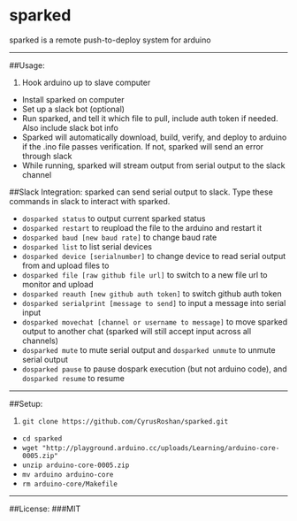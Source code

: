 # sparked
sparked is a remote push-to-deploy system for arduino

---

##Usage:
1. Hook arduino up to slave computer
* Install sparked on computer
* Set up a slack bot (optional)
* Run sparked, and tell it which file to pull, include auth token if needed. Also include slack bot info
* Sparked will automatically download, build, verify, and deploy to arduino if the .ino file passes verification. If not, sparked will send an error through slack
* While running, sparked will stream output from serial output to the slack channel

##Slack Integration:
sparked can send serial output to slack. Type these commands in slack to interact with sparked.
* ```dosparked status``` to output current sparked status
* ```dosparked restart``` to reupload the file to the arduino and restart it
* ```dosparked baud [new baud rate]``` to change baud rate
* ```dosparked list``` to list serial devices
* ```dosparked device [serialnumber]``` to change device to read serial output from and upload files to
* ```dosparked file [raw github file url]``` to switch to a new file url to monitor and upload
* ```dosparked reauth [new github auth token]``` to switch github auth token
* ```dosparked serialprint [message to send]``` to input a message into serial input
* ```dosparked movechat [channel or username to message]``` to move sparked output to another chat (sparked will still accept input across all channels)
* ```dosparked mute``` to mute serial output and ```dosparked unmute``` to unmute serial output
* ```dosparked pause``` to pause dospark execution (but not arduino code), and ```dosparked resume``` to resume

---

##Setup:
1. ```git clone https://github.com/CyrusRoshan/sparked.git```
* ```cd sparked```
* ```wget "http://playground.arduino.cc/uploads/Learning/arduino-core-0005.zip"```
* ```unzip arduino-core-0005.zip```
* ```mv arduino arduino-core```
* ```rm arduino-core/Makefile```

---

##License:
###MIT
